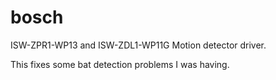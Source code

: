 # bosch

ISW-ZPR1-WP13 and ISW-ZDL1-WP11G  Motion detector driver.

This fixes some bat detection problems I was having.
